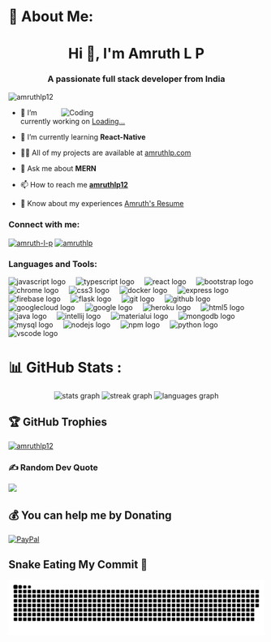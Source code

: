 # 💫 About Me:
<h1 align="center">Hi 👋, I'm Amruth L P</h1>
<h3 align="center">A passionate full stack developer from India</h3>

<p align="left"> <img src="https://komarev.com/ghpvc/?username=amruthlp12&label=Profile%20views&color=0e75b6&style=flat" alt="amruthlp12" /> </p>




 <img align="right" alt="Coding" width="400" src="https://camo.githubusercontent.com/7de37139d0b4c1ce40865e799b446c0e963a3dd8fb68d239707237c40604fa3d/68747470733a2f2f63646e2e6472696262626c652e636f6d2f75736572732f3733303730332f73637265656e73686f74732f363538313234332f6176656e746f2e676966"> 


- 🔭 I’m currently working on [Loading...](https://github.com/AmruthLP12)

- 🌱 I’m currently learning **React-Native**

- 👨‍💻 All of my projects are available at [amruthlp.com](https://amruthlp.vercel.app/)

- 💬 Ask me about **MERN**

- 📫 How to reach me [**amruthlp12**](mailto:amruthlp12@gmail.com)

- 📄 Know about my experiences [Amruth's Resume](https://drive.google.com/file/d/1nF481jc4nB5ztD5OHQEUWBKXj9ZLGbr2/view?usp=drive_link)

<h3 align="left">Connect with me:</h3>
<p align="left">
<a href="https://codepen.io/amruth-l-p" target="blank"><img align="center" src="https://raw.githubusercontent.com/rahuldkjain/github-profile-readme-generator/master/src/images/icons/Social/codepen.svg" alt="amruth-l-p" height="30" width="40" /></a>
<a href="https://linkedin.com/in/amruthlp" target="blank"><img align="center" src="https://raw.githubusercontent.com/rahuldkjain/github-profile-readme-generator/master/src/images/icons/Social/linked-in-alt.svg" alt="amruthlp" height="30" width="40" /></a>
</p>


###

<h3 align="left">Languages and Tools:</h3>

<div align="left">
  <img src="https://cdn.jsdelivr.net/gh/devicons/devicon/icons/javascript/javascript-original.svg" height="40" alt="javascript logo"  />
  <img width="12" />
  <img src="https://cdn.jsdelivr.net/gh/devicons/devicon/icons/typescript/typescript-original.svg" height="40" alt="typescript logo"  />
  <img width="12" />
  <img src="https://cdn.jsdelivr.net/gh/devicons/devicon/icons/react/react-original.svg" height="40" alt="react logo"  />
  <img width="12" />
  <img src="https://cdn.jsdelivr.net/gh/devicons/devicon/icons/bootstrap/bootstrap-original.svg" height="40" alt="bootstrap logo"  />
  <img width="12" />
  <img src="https://cdn.jsdelivr.net/gh/devicons/devicon/icons/chrome/chrome-original.svg" height="40" alt="chrome logo"  />
  <img width="12" />
  <img src="https://cdn.jsdelivr.net/gh/devicons/devicon/icons/css3/css3-original.svg" height="40" alt="css3 logo"  />
  <img width="12" />
  <img src="https://cdn.jsdelivr.net/gh/devicons/devicon/icons/docker/docker-original.svg" height="40" alt="docker logo"  />
  <img width="12" />
  <img src="https://skillicons.dev/icons?i=express" height="40" alt="express logo"  />
  <img width="12" />
  <img src="https://cdn.jsdelivr.net/gh/devicons/devicon/icons/firebase/firebase-plain.svg" height="40" alt="firebase logo"  />
  <img width="12" />
  <img src="https://skillicons.dev/icons?i=flask" height="40" alt="flask logo"  />
  <img width="12" />
  <img src="https://cdn.jsdelivr.net/gh/devicons/devicon/icons/git/git-original.svg" height="40" alt="git logo"  />
  <img width="12" />
  <img src="https://skillicons.dev/icons?i=github" height="40" alt="github logo"  />
  <img width="12" />
  <img src="https://cdn.jsdelivr.net/gh/devicons/devicon/icons/googlecloud/googlecloud-original.svg" height="40" alt="googlecloud logo"  />
  <img width="12" />
  <img src="https://cdn.jsdelivr.net/gh/devicons/devicon/icons/google/google-original.svg" height="40" alt="google logo"  />
  <img width="12" />
  <img src="https://cdn.jsdelivr.net/gh/devicons/devicon/icons/heroku/heroku-original.svg" height="40" alt="heroku logo"  />
  <img width="12" />
  <img src="https://cdn.jsdelivr.net/gh/devicons/devicon/icons/html5/html5-original.svg" height="40" alt="html5 logo"  />
  <img width="12" />
  <img src="https://cdn.jsdelivr.net/gh/devicons/devicon/icons/java/java-original.svg" height="40" alt="java logo"  />
  <img width="12" />
  <img src="https://cdn.jsdelivr.net/gh/devicons/devicon/icons/intellij/intellij-original.svg" height="40" alt="intellij logo"  />
  <img width="12" />
  <img src="https://cdn.jsdelivr.net/gh/devicons/devicon/icons/materialui/materialui-original.svg" height="40" alt="materialui logo"  />
  <img width="12" />
  <img src="https://cdn.jsdelivr.net/gh/devicons/devicon/icons/mongodb/mongodb-original.svg" height="40" alt="mongodb logo"  />
  <img width="12" />
  <img src="https://cdn.jsdelivr.net/gh/devicons/devicon/icons/mysql/mysql-original.svg" height="40" alt="mysql logo"  />
  <img width="12" />
  <img src="https://cdn.jsdelivr.net/gh/devicons/devicon/icons/nodejs/nodejs-original.svg" height="40" alt="nodejs logo"  />
  <img width="12" />
  <img src="https://cdn.jsdelivr.net/gh/devicons/devicon/icons/npm/npm-original-wordmark.svg" height="40" alt="npm logo"  />
  <img width="12" />
  <img src="https://cdn.jsdelivr.net/gh/devicons/devicon/icons/python/python-original.svg" height="40" alt="python logo"  />
  <img width="12" />
  <img src="https://cdn.jsdelivr.net/gh/devicons/devicon/icons/vscode/vscode-original.svg" height="40" alt="vscode logo"  />
</div>


<!-- ### 🔝 Top Contributed Repo -->
<!-- ![](https://github-contributor-stats.vercel.app/api?username=AmruthLP12&limit=5&theme=dark&combine_all_yearly_contributions=true) -->

# 📊 GitHub Stats :


<!-- ![](https://github-readme-stats.vercel.app/api?username=AmruthLP12&theme=dark&hide_border=false&include_all_commits=false&count_private=true)
![](https://github-readme-streak-stats.herokuapp.com/?user=AmruthLP12&theme=dark&hide_border=false)<br/> -->


 <div align="center">
  <img src="https://github-readme-stats.vercel.app/api?username=amruthlp12&hide_title=false&hide_rank=false&show_icons=true&include_all_commits=true&count_private=true&disable_animations=false&theme=dracula&locale=en&hide_border=false" height="150" alt="stats graph"  />
  <img src="https://streak-stats.demolab.com?user=amruthlp12&locale=en&mode=daily&theme=dracula&hide_border=false&border_radius=5" height="150" alt="streak graph"  /> 
  
 <!-- ![](https://github-readme-stats.vercel.app/api/top-langs/?username=AmruthLP12&theme=dark&hide_border=false&include_all_commits=false&count_private=false&layout=compact) -->
  
 <img src="https://github-readme-stats.vercel.app/api/top-langs?username=amruthlp12&locale=en&hide_title=false&layout=compact&card_width=320&langs_count=5&theme=dracula&hide_border=false" height="150" alt="languages graph"  />
</div> 

 ## 🏆 GitHub Trophies
<!--![](https://github-profile-trophy.vercel.app/?username=AmruthLP12&theme=onedark&no-frame=false&no-bg=false&margin-w=4) -->

<p align="left"> <a href="https://github.com/ryo-ma/github-profile-trophy"><img src="https://github-profile-trophy.vercel.app/?username=amruthlp12" alt="amruthlp12" /></a> </p>


### ✍️ Random Dev Quote
![](https://quotes-github-readme.vercel.app/api?type=horizontal&theme=gruvbox)



<!-- ---
[![](https://visitcount.itsvg.in/api?id=AmruthLP12&icon=10&color=13)](https://visitcount.itsvg.in) -->

  ## 💰 You can help me by Donating
  [![PayPal](https://img.shields.io/badge/PayPal-00457C?style=for-the-badge&logo=paypal&logoColor=white)](https://paypal.me/amruthlp) 



## Snake Eating My Commit 🐍

![Snake animation](https://github.com/AmruthLP12/AmruthLP12/blob/main/dist/github-snake.svg)


